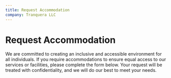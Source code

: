 ```yaml
---
title: Request Accommodation
company: Tranquera LLC
---
```


# Request Accommodation

We are committed to creating an inclusive and accessible environment for all individuals. If you require accommodations to ensure equal access to our services or facilities, please complete the form below. Your request will be treated with confidentiality, and we will do our best to meet your needs.

